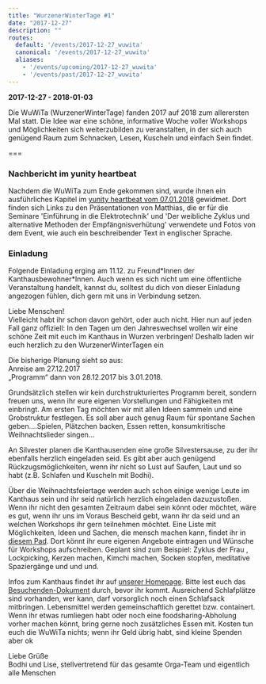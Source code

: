 ```yaml
---
title: "WurzenerWinterTage #1"
date: "2017-12-27"
description: ""
routes:
  default: '/events/2017-12-27_wuwita'
  canonical: '/events/2017-12-27_wuwita'
  aliases:
    - '/events/upcoming/2017-12-27_wuwita'
    - '/events/past/2017-12-27_wuwita'
---
```


**2017-12-27 - 2018-01-03**

Die WuWiTa (WurzenerWinterTage) fanden 2017 auf 2018 zum allerersten Mal statt. Die Idee war eine schöne, informative Woche voller Workshops und Möglichkeiten sich weiterzubilden zu veranstalten, in der sich auch genügend Raum zum Schnacken, Lesen, Kuscheln und einfach Sein findet.

===

### Nachbericht im yunity heartbeat
Nachdem die WuWiTa zum Ende gekommen sind, wurde ihnen ein ausführliches Kapitel im [yunity heartbeat vom 07.01.2018](https://yunity.org/en/heartbeat/2018-01-07) gewidmet. Dort finden sich Links zu den Präsentationen von Matthias, die er für die Seminare 'Einführung in die Elektrotechnik' und 'Der weibliche Zyklus und alternative Methoden der Empfängnisverhütung' verwendete und Fotos von dem Event, wie auch ein beschreibender Text in englischer Sprache.

### Einladung
Folgende Einladung erging am 11.12. zu Freund\*Innen der Kanthausbewohner\*Innen. Auch wenn es sich nicht um eine öffentliche Veranstaltung handelt, kannst du, solltest du dich von dieser Einladung angezogen fühlen, dich gern mit uns in Verbindung setzen.


Liebe Menschen!  
Vielleicht habt ihr schon davon gehört, oder auch nicht. Hier nun auf jeden Fall ganz offiziell: In den Tagen um den Jahreswechsel wollen wir eine schöne Zeit mit euch im Kanthaus in Wurzen verbringen! Deshalb laden wir euch herzlich zu den WurzenerWinterTagen ein

Die bisherige Planung sieht so aus:  
Anreise am 27.12.2017  
„Programm“ dann von 28.12.2017 bis 3.01.2018.

Grundsätzlich stellen wir kein durchstrukturiertes Programm bereit, sondern freuen uns, wenn ihr eure eigenen Vorstellungen und Fähigkeiten mit einbringt. Am ersten Tag möchten wir mit allen Ideen sammeln und eine Grobstruktur festlegen. Es soll aber auch genug Raum für spontane Sachen geben….Spielen, Plätzchen backen, Essen retten, konsumkritische Weihnachtslieder singen…

An Silvester planen die Kanthausenden eine große Silvestersause, zu der ihr ebenfalls herzlich eingeladen seid. Es gibt aber auch genügend Rückzugsmöglichkeiten, wenn ihr nicht so Lust auf Saufen, Laut und so habt (z.B. Schlafen und Kuscheln mit Bodhi).

Über die Weihnachtsfeiertage werden auch schon einige wenige Leute im Kanthaus sein und ihr seid natürlich herzlich eingeladen dazuzustoßen. Wenn ihr nicht den gesamten Zeitraum dabei sein könnt oder möchtet, wäre es gut, wenn ihr uns im Voraus Bescheid gebt, wann ihr da seid und an welchen Workshops ihr gern teilnehmen möchtet. Eine Liste mit Möglichkeiten, Ideen und Sachen, die mensch machen kann, findet ihr in [diesem Pad](https://pad.disroot.org/p/WuWiTa). Dort könnt ihr eure eigenen Angebote eintragen und Wünsche für Workshops aufschreiben. Geplant sind zum Beispiel: Zyklus der Frau , Lockpicking, Kerzen machen, Kimchi machen, Socken stopfen, meditative Spaziergänge und und und.

Infos zum Kanthaus findet ihr auf [unserer Homepage](/about). Bitte lest euch das [Besuchenden-Dokument](/docs/visiting/) durch, bevor ihr kommt. Ausreichend Schlafplätze sind vorhanden, wer kann, darf vorsorglich noch einen Schlafsack mitbringen. Lebensmittel werden gemeinschaftlich gerettet bzw. containert. Wenn ihr etwas rumliegen habt oder noch eine foodsharing-Abholung vorher machen könnt, bring gerne noch zusätzliches Essen mit. Kosten tun euch die WuWiTa nichts; wenn ihr Geld übrig habt, sind kleine Spenden aber ok

Liebe Grüße</br> Bodhi und Lise, stellvertretend für das gesamte Orga-Team und eigentlich alle Menschen
